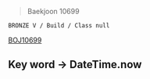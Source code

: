 >Baekjoon 10699

```BRONZE V / Build / Class null```

[BOJ10699](https://www.acmicpc.net/problem/10699)<br>
<h2>Key word -> DateTime.now</h2>
